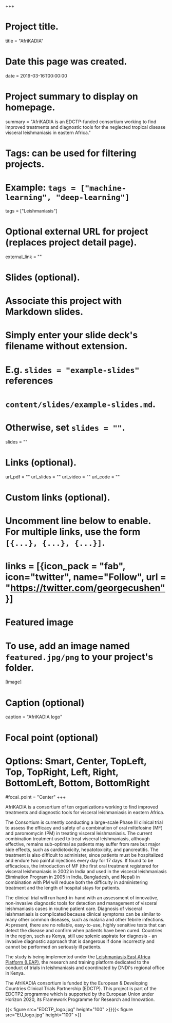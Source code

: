 +++
  # Project title.
  title = "AfriKADIA"
  
  # Date this page was created.
  date = 2019-03-16T00:00:00
  
  # Project summary to display on homepage.
  summary = "AfriKADIA is an EDCTP-funded consortium working to find improved treatments and diagnostic tools for the neglected tropical disease visceral leishmaniasis in eastern Africa."
  
  # Tags: can be used for filtering projects.
  # Example: `tags = ["machine-learning", "deep-learning"]`
  tags = ["Leishmaniasis"]
  
  # Optional external URL for project (replaces project detail page).
  external_link = ""
  
  # Slides (optional).
  #   Associate this project with Markdown slides.
  #   Simply enter your slide deck's filename without extension.
  #   E.g. `slides = "example-slides"` references 
  #   `content/slides/example-slides.md`.
  #   Otherwise, set `slides = ""`.
  slides = ""
  
  # Links (optional).
  url_pdf = ""
  url_slides = ""
  url_video = ""
  url_code = ""
  
  # Custom links (optional).
  #   Uncomment line below to enable. For multiple links, use the form `[{...}, {...}, {...}]`.
#  links = [{icon_pack = "fab", icon="twitter", name="Follow", url = "https://twitter.com/georgecushen"}]
  
  # Featured image
  # To use, add an image named `featured.jpg/png` to your project's folder. 
  [image]
  # Caption (optional)
  caption = "AfriKADIA logo"
  
  # Focal point (optional)
  # Options: Smart, Center, TopLeft, Top, TopRight, Left, Right, BottomLeft, Bottom, BottomRight
  #focal_point = "Center"
+++
    
AfriKADIA is a consortium of ten organizations working to find improved treatments and diagnostic tools for visceral leishmaniasis in eastern Africa.

The Consortium is currently conducting a large-scale Phase III clinical trial to assess the efficacy and safety of a combination of oral miltefosine (MF) and paromomycin (PM) in treating visceral leishmaniasis. The current combination treatment used to treat visceral leishmaniasis, although effective, remains sub-optimal as patients may suffer from rare but major side effects, such as cardiotoxicity, hepatotoxicity, and pancreatitis. The treatment is also difficult to administer, since patients must be hospitalized and endure two painful injections every day for 17 days. If found to be efficacious, the introduction of MF (the first oral treatment registered for visceral leishmaniasis in 2002 in India and used in the visceral leishmaniasis Elimination Program in 2005 in India, Bangladesh, and Nepal) in combination with PM will reduce both the difficulty in administering treatment and the length of hospital stays for patients.

The clinical trial will run hand-in-hand with an assessment of innovative, non-invasive diagnostic tools for detection and management of visceral leishmaniasis cases in routine patient care. Diagnosis of visceral leishmaniasis is complicated because clinical symptoms can be similar to many other common diseases, such as malaria and other febrile infections. At present, there are no reliable, easy-to-use, highly sensitive tests that can detect the disease and confirm when patients have been cured. Countries in the region, such as Kenya, still use splenic aspirate for diagnosis - an invasive diagnostic approach that is dangerous if done incorrectly and cannot be performed on seriously ill patients.

The study is being implemented under the [Leishmaniasis East Africa Platform (LEAP)](https://www.dndi.org/strengthening-capacity/leap-platform/), the research and training platform dedicated to the conduct of trials in leishmaniasis and coordinated by DNDi's regional office in Kenya.

The AfriKADIA consortium is funded by the European & Developing Countries Clinical Trials Partnership (EDCTP). This project is part of the EDCTP2 programme which is supported by the European Union under Horizon 2020, its Framework Programme for Research and Innovation.

{{< figure src="EDCTP_logo.jpg" height="100" >}}{{< figure src="EU_logo.jpg" height="100" >}}



